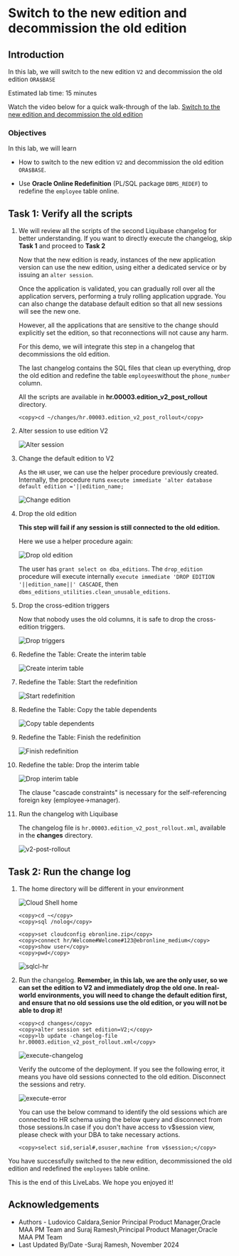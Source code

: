 # Switch to the new edition and decommission the old edition

## Introduction

In this lab, we will switch to the new edition `V2` and decommission the old edition `ORA$BASE`

Estimated lab time: 15 minutes

Watch the video below for a quick walk-through of the lab.
[Switch to the new edition and decommission the old edition](videohub:1_w16td8d1)

### Objectives

In this lab, we will learn

- How to switch to the new edition `V2` and decommission the old edition `ORA$BASE`. 

- Use **Oracle Online Redefinition** (PL/SQL package `DBMS_REDEF`) to redefine the `employee` table online.

## Task 1: Verify all the scripts 

1. We will review all the scripts of the second Liquibase changelog for better understanding. If you want to directly execute the changelog, skip **Task 1** and proceed to **Task 2** 

    Now that the new edition is ready, instances of the new application version can use the new edition, using either a dedicated service or by issuing an `alter session`.

    Once the application is validated, you can gradually roll over all the application servers, performing a truly rolling application upgrade.
    You can also change the database default edition so that all new sessions will see the new one.

    However, all the applications that are sensitive to the change should explicitly set the edition, so that reconnections will not cause any harm.

    For this demo, we will integrate this step in a changelog that decommissions the old edition.

    The last changelog contains the SQL files that clean up everything, drop the old edition and redefine the table `employees`without the `phone_number` column.

    All the scripts are available in **hr.00003.edition\_v2\_post_rollout** directory.

    ```text
    <copy>cd ~/changes/hr.00003.edition_v2_post_rollout</copy>
    ```

2. Alter session to use edition V2

    ![Alter session](images/alter-session.png " ")

3. Change the default edition to V2

    As the `HR` user, we can use the helper procedure previously created. Internally, the procedure runs `execute immediate 'alter database default edition ='||edition_name;`

    ![Change edition](images/change-edition.png " ")

4. Drop the old edition

    **This step will fail if any session is still connected to the old edition.**

    Here we use a helper procedure again:

    ![Drop old edition](images/drop-old-edition.png " ")

    The user has `grant select on dba_editions`. The `drop_edition` procedure will execute internally `execute immediate 'DROP EDITION '||edition_name||' CASCADE`, then `dbms_editions_utilities.clean_unusable_editions`.


5. Drop the cross-edition triggers

    Now that nobody uses the old columns, it is safe to drop the cross-edition triggers.

    ![Drop triggers](images/drop-triggers.png " ")

6. Redefine the Table: Create the interim table

    ![Create interim table](images/create-interim-table.png " ")

7. Redefine the Table: Start the redefinition

    ![Start redefinition](images/start-redef.png " ")

8. Redefine the Table: Copy the table dependents

    ![Copy table dependents](images/copy-table-dependents.png " ")

9. Redefine the Table: Finish the redefinition

    ![Finish redefinition](images/finish-redef.png " ")

10. Redefine the table: Drop the interim table

    ![Drop interim table](images/drop-interim.png " ")

    The clause "cascade constraints" is necessary for the self-referencing foreign key (employee->manager).

11. Run the changelog with Liquibase

    The changelog file is `hr.00003.edition_v2_post_rollout.xml`, available in the **changes** directory.

    ![v2-post-rollout](images/v2-post-rollout.png " ")

## Task 2: Run the change log 

1. The home directory will be different in your environment

    ![Cloud Shell home](images/cloudshell-home.png " ")

    ```text
    <copy>cd ~</copy>
    <copy>sql /nolog</copy>
    ```


    ```text
    <copy>set cloudconfig ebronline.zip</copy>
    <copy>connect hr/Welcome#Welcome#123@ebronline_medium</copy>
    <copy>show user</copy>
    <copy>pwd</copy>
    ```

    ![sqlcl-hr](images/sqlcl-hr.png " ")

2. Run the changelog. **Remember, in this lab, we are the only user, so we can set the edition to V2 and immediately drop the old one. In real-world environments, you will need to change the default edition first, and ensure that no old sessions use the old edition, or you will not be able to drop it!**

    ```text
    <copy>cd changes</copy>
    <copy>alter session set edition=V2;</copy>
    <copy>lb update -changelog-file hr.00003.edition_v2_post_rollout.xml</copy>
    ```
    ![execute-changelog](images/execute-changelog.png " ")

    Verify the outcome of the deployment. If you see the following error, it means you have old sessions connected to the old edition. Disconnect the sessions and retry.

    ![execute-error](images/execute-error.png " ")

    You can use the below command to identify the old sessions which are connected to HR schema using the below query and disconnect from those sessions.In case if you don't have access to v$session view, please check with your DBA to take necessary actions.

    ```text
    <copy>select sid,serial#,osuser,machine from v$session;</copy>
    ```
    
You have successfully switched to the new edition, decommissioned the old edition and redefined the `employees` table online.

This is the end of this LiveLabs. We hope you enjoyed it!

## Acknowledgements

- Authors - Ludovico Caldara,Senior Principal Product Manager,Oracle MAA PM Team and Suraj Ramesh,Principal Product Manager,Oracle MAA PM Team
- Last Updated By/Date -Suraj Ramesh, November 2024